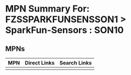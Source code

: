 



# MPN Summary For: FZSSPARKFUNSENSSON1 > SparkFun-Sensors : SON10

## MPNs
  

|MPN|Direct Links|Search Links|
| :--- | :--- | :--- |
||||
